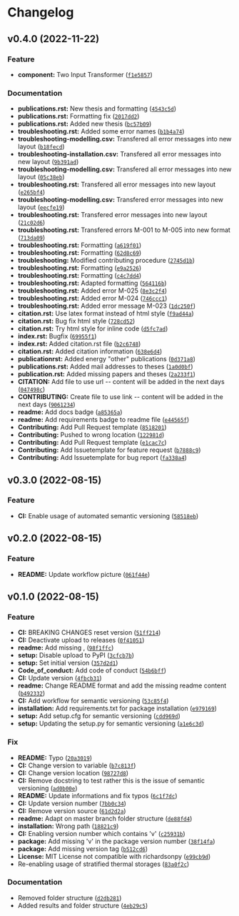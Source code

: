 # Changelog

<!--next-version-placeholder-->

## v0.4.0 (2022-11-22)
### Feature
* **component:** Two Input Transformer ([`f1e5857`](https://github.com/chrklemm/SESMG/commit/f1e5857cd2c2083b265995af60496a6f85ee9126))

### Documentation
* **publications.rst:** New thesis and formatting ([`4543c5d`](https://github.com/chrklemm/SESMG/commit/4543c5d20debcec31b3c6b512e082e4f8571214d))
* **publications.rst:** Formatting fix ([`2017dd2`](https://github.com/chrklemm/SESMG/commit/2017dd2c1a1f70d926506aa48d7c3ecc1f223052))
* **publications.rst:** Added new thesis ([`bc57b09`](https://github.com/chrklemm/SESMG/commit/bc57b0916c1b8e0759e0c407168257b407d84cac))
* **troubleshooting.rst:** Added some error names ([`b1b4a74`](https://github.com/chrklemm/SESMG/commit/b1b4a741943c90d661c88a6de4abaff6d35ce942))
* **troubleshooting-modelling.csv:** Transfered all error messages into new layout ([`b18fecd`](https://github.com/chrklemm/SESMG/commit/b18fecd8996caf976172cfd7b077127dc341152e))
* **troubleshooting-installation.csv:** Transfered all error messages into new layout ([`9b391ad`](https://github.com/chrklemm/SESMG/commit/9b391ad0f2017897071bc840b1df8719dc0137de))
* **troubleshooting-modelling.csv:** Transfered all error messages into new layout ([`05c38eb`](https://github.com/chrklemm/SESMG/commit/05c38eb7d515d8e2942f3667dfe13c45c1a49774))
* **troubleshooting.rst:** Transfered all error messages into new layout ([`e265bf4`](https://github.com/chrklemm/SESMG/commit/e265bf49a9bd3487e7dde7b34fbbf5407ecae19a))
* **troubleshooting-modelling.csv:** Transfered error messages into new layout ([`eecfe19`](https://github.com/chrklemm/SESMG/commit/eecfe19092ca2da5faf03994b344110523a4d741))
* **troubleshooting.rst:** Transfered error messages into new layout ([`21c02d6`](https://github.com/chrklemm/SESMG/commit/21c02d6cedb0418d348d370c0fb384723e4b21f2))
* **troubleshooting.rst:** Transfered errors M-001 to M-005 into new format ([`713da09`](https://github.com/chrklemm/SESMG/commit/713da099dc03891a0369f6ab3629932d37119742))
* **troubleshooting.rst:** Formatting ([`a619f01`](https://github.com/chrklemm/SESMG/commit/a619f010da6e630b83ed504c558ad5c248f1522b))
* **troubleshooting.rst:** Formatting ([`62d8c69`](https://github.com/chrklemm/SESMG/commit/62d8c69636497d26334c96d55d17a5b51625bf34))
* **troubleshooting:** Modified contributing procedure ([`2745d1b`](https://github.com/chrklemm/SESMG/commit/2745d1b17e9cdf14f0885b409a5472feb8925c73))
* **troubleshooting.rst:** Formatting ([`e9a2526`](https://github.com/chrklemm/SESMG/commit/e9a252606539d0e19d89f08ec7cf3cc3d1388a8a))
* **troubleshooting.rst:** Formatting ([`c4c7dd4`](https://github.com/chrklemm/SESMG/commit/c4c7dd4ca0f397242fc51c33a5db41d0009985a7))
* **troubleshooting.rst:** Adapted formatting ([`564116b`](https://github.com/chrklemm/SESMG/commit/564116b716fcdc1409b28c49c52f3b7cbae6734f))
* **troubleshooting.rst:** Added error M-025 ([`8e3c2f4`](https://github.com/chrklemm/SESMG/commit/8e3c2f495a868e037171dfd5d1088d97d2e64fe6))
* **troubleshooting.rst:** Added error M-024 ([`746ccc1`](https://github.com/chrklemm/SESMG/commit/746ccc1930f2f5f9420ad5f5308edf749733a21e))
* **troubleshooting.rst:** Added error message M-023 ([`1dc250f`](https://github.com/chrklemm/SESMG/commit/1dc250f1c479e681dc1e07d139ae8e4861a6f65a))
* **citation.rst:** Use latex format instead of html style ([`f9ad44a`](https://github.com/chrklemm/SESMG/commit/f9ad44a682d20d56750e4b559948d90f199495f7))
* **citation.rst:** Bug fix html style ([`728cd52`](https://github.com/chrklemm/SESMG/commit/728cd522cb9eac45e103d9b1019e098b36d6c401))
* **citation.rst:** Try html style for inline code ([`d5fc7ad`](https://github.com/chrklemm/SESMG/commit/d5fc7ad10d5d9af05b40f2ece2d8ea4c29c6467b))
* **index.rst:** Bugfix ([`69955f1`](https://github.com/chrklemm/SESMG/commit/69955f15fad45823ad91227d0fa54356b6c90d34))
* **index.rst:** Added citation.rst file ([`b2c6748`](https://github.com/chrklemm/SESMG/commit/b2c6748c79df86e289be650578277c2c09e5f137))
* **citation.rst:** Added citation information ([`638e6d4`](https://github.com/chrklemm/SESMG/commit/638e6d481ffab1394c02ed28123bf7e58210be3e))
* **publicationrst:** Added energy "other" publications ([`0d371a8`](https://github.com/chrklemm/SESMG/commit/0d371a8c787c4a14852548cfc94790eeddde0145))
* **publications.rst:** Added mail addresses to theses ([`1a0d0bf`](https://github.com/chrklemm/SESMG/commit/1a0d0bf4d68f0c8f90555c49daaf20f478397e26))
* **publication.rst:** Added missing papers and theses ([`2a233f1`](https://github.com/chrklemm/SESMG/commit/2a233f19baf8fc758274f430264be575d4a5fb85))
* **CITATION:** Add file to use url -- content will be added in the next days ([`047498c`](https://github.com/chrklemm/SESMG/commit/047498c281c068cf2851417d2bec48f118d115f7))
* **CONTRIBUTING:** Create file to use link -- content will be added in the next days ([`9061234`](https://github.com/chrklemm/SESMG/commit/90612343fab00167fbb41b25b93b7c14a29af262))
* **readme:** Add docs badge ([`a85365a`](https://github.com/chrklemm/SESMG/commit/a85365a22fcb40ab0aba8f2e6d0d7f6a79f7bc40))
* **readme:** Add requirements badge to readme file ([`e44565f`](https://github.com/chrklemm/SESMG/commit/e44565f36198c4fbd6dcf13a39c195d491f41efb))
* **Contributing:** Add Pull Request template ([`8518201`](https://github.com/chrklemm/SESMG/commit/85182012b64bb9d9371a74144df91cefac2b4766))
* **Contributing:** Pushed to wrong location ([`122981d`](https://github.com/chrklemm/SESMG/commit/122981d1026a7cff30caaf919c7dbe1c1bac6d1a))
* **Contributing:** Add Pull Request template ([`e1cac7c`](https://github.com/chrklemm/SESMG/commit/e1cac7c5bd82db19af20d584829d28cb4a6b6fb9))
* **Contributing:** Add Issuetemplate for feature request ([`b7888c9`](https://github.com/chrklemm/SESMG/commit/b7888c9df69ccb8836dcb04518675ed2ca7ecca4))
* **Contributing:** Add Issuetemplate for bug report ([`fa338a4`](https://github.com/chrklemm/SESMG/commit/fa338a484c09593a6095093d68cd4d2e68af3135))

## v0.3.0 (2022-08-15)
### Feature
* **CI:** Enable usage of automated semantic versioning ([`58518eb`](https://github.com/chrklemm/SESMG/commit/58518ebb746067a81ac586021eea841ccaf5ca14))

## v0.2.0 (2022-08-15)
### Feature
* **README:** Update workflow picture ([`061f44e`](https://github.com/chrklemm/SESMG/commit/061f44e42f121c7ab43b17e1602058464984664b))

## v0.1.0 (2022-08-15)
### Feature
* **CI:** BREAKING CHANGES reset version ([`51ff214`](https://github.com/chrklemm/SESMG/commit/51ff2140f948edcd2799db2c61574205f3c82595))
* **CI:** Deactivate upload to releases ([`0f41051`](https://github.com/chrklemm/SESMG/commit/0f410516a2d5e0f5c83ca952ed1284baa177b535))
* **readme:** Add missing , ([`98f1ffc`](https://github.com/chrklemm/SESMG/commit/98f1ffca47159de8b1c9249e4968ec71d499bd9f))
* **setup:** Disable upload to PyPI ([`3cfcb7b`](https://github.com/chrklemm/SESMG/commit/3cfcb7bf155245ef50f56dd23dd32f3daa2c7257))
* **setup:** Set initial version ([`357d2d1`](https://github.com/chrklemm/SESMG/commit/357d2d17e2968568354d5fa7e9404fd6839fb26b))
* **Code_of_conduct:** Add code of conduct ([`54b6bff`](https://github.com/chrklemm/SESMG/commit/54b6bff05c9d7cd2a912ce3bdd9e8aeb2fcc5c66))
* **CI:** Update version ([`4fbcb31`](https://github.com/chrklemm/SESMG/commit/4fbcb317ff97afe6c9a9791bac2d857601500aac))
* **readme:** Change README format and add the missing readme content ([`b492332`](https://github.com/chrklemm/SESMG/commit/b49233214d3a4961df7522a6c335e10a336fd620))
* **CI:** Add workflow for semantic versioning ([`53c85f4`](https://github.com/chrklemm/SESMG/commit/53c85f43c2b7aac37cab2954a2e363c3e61939e1))
* **installation:** Add requirements.txt for package installation ([`e979169`](https://github.com/chrklemm/SESMG/commit/e979169f87c27ea38b3c69aab5ab601acf582e4c))
* **setup:** Add setup.cfg for semantic versioning ([`cdd969d`](https://github.com/chrklemm/SESMG/commit/cdd969d4197a233cdb6552559e2ce3231a29e8b6))
* **setup:** Updating the setup.py for semantic versioning ([`a1e6c3d`](https://github.com/chrklemm/SESMG/commit/a1e6c3d9a5e4815e72cbdc45ba27f71676fa7e76))

### Fix
* **README:** Typo ([`20a3019`](https://github.com/chrklemm/SESMG/commit/20a30192fbee9653443e7c0575afa142cf0a52c5))
* **CI:** Change version to variable ([`b7c813f`](https://github.com/chrklemm/SESMG/commit/b7c813fec49ccf9393223671b2fe14afa4fb2d97))
* **CI:** Change version location ([`98727d8`](https://github.com/chrklemm/SESMG/commit/98727d8fa9b0698c9ec344e7532ccfc219920300))
* **CI:** Remove docstring to test rather this is the issue of semantic versioning ([`ad0b00e`](https://github.com/chrklemm/SESMG/commit/ad0b00e0a0f91e1dbc5d6474cd341c32e61c7803))
* **README:** Update informations and fix typos ([`6c1f7dc`](https://github.com/chrklemm/SESMG/commit/6c1f7dcec83a022cc58f0af1e02fde3d75a6dc5b))
* **CI:** Update version number ([`7bb0c34`](https://github.com/chrklemm/SESMG/commit/7bb0c3446b64ca08ebb4bf8402e9fb59ae2116f3))
* **CI:** Remove version source ([`61d2d2a`](https://github.com/chrklemm/SESMG/commit/61d2d2a47bf2eb5d8c919c6841e57ba681c97b1f))
* **readme:** Adapt on master branch folder structure ([`de88fd4`](https://github.com/chrklemm/SESMG/commit/de88fd417442e3c0ce91a63dc35a2cc564a8de2d))
* **installation:** Wrong path ([`18821c9`](https://github.com/chrklemm/SESMG/commit/18821c9c689d06c53c6fd4b7f23b5f796ad89132))
* **CI:** Enabling version number which contains 'v' ([`c25931b`](https://github.com/chrklemm/SESMG/commit/c25931b4786c984753b1ef888ac9e57f011bef6b))
* **package:** Add missing 'v' in the package version number ([`38f14fa`](https://github.com/chrklemm/SESMG/commit/38f14fa54f09840eef383864465554c48a0743a0))
* **package:** Add missing version tag ([`b512cd6`](https://github.com/chrklemm/SESMG/commit/b512cd60ec6e514d690ec82da15d77d83df0b7c2))
* **License:** MIT License not compatible with richardsonpy ([`e99cb9d`](https://github.com/chrklemm/SESMG/commit/e99cb9d57b5a79a8e955d1d97a005097f7652f06))
* Re-enabling usage of stratified thermal storages ([`83a0f2c`](https://github.com/chrklemm/SESMG/commit/83a0f2cd7203b2405ed717e307115c9fd863850b))

### Documentation
* Removed folder structure ([`d2db281`](https://github.com/chrklemm/SESMG/commit/d2db281e3ff4729fc34f01785b76a9ac9b50c166))
* Added results and folder structure ([`4eb29c5`](https://github.com/chrklemm/SESMG/commit/4eb29c57f8b52a0946fd3214bb2b436d01a0b5bd))

